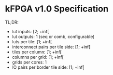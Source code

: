 # kFPGA v1.0 Specification

TL;DR:
- lut inputs: [2; +inf[
- lut outputs: 1 (seq or comb, configurable)
- luts per tile: [1; +inf[
- interconnect pairs per tile side: [1; +inf[
- tiles per column: [1; +inf[
- columns per grid: [1; +inf[
- grids per cores: 1
- IO pairs per border tile side: [1; +inf[